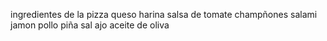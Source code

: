 ingredientes de la pizza
queso 
harina 
salsa de tomate 
champñones 
salami
jamon 
pollo 
piña
sal
ajo
aceite de oliva 


